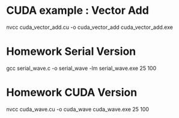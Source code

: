 # CUDA example : Vector Add 
nvcc cuda_vector_add.cu -o cuda_vector_add
cuda_vector_add.exe

# Homework Serial Version
gcc serial_wave.c -o serial_wave -lm
serial_wave.exe 25 100

# Homework CUDA Version
nvcc cuda_wave.cu -o cuda_wave
cuda_wave.exe 25 100
